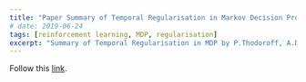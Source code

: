 ```yaml
---
title: "Paper Summary of Temporal Regularisation in Markov Decision Process [Thodoroff et al., 2018]"
# date: 2019-06-24
tags: [reinforcement learning, MDP, regularisation]
excerpt: "Summary of Temporal Regularisation in MDP by P.Thodoroff, A.Durand, J.Pineau, and D.Precup. Published at NeurIPS, 2018."
---
```


Follow this [link](https://medium.com/@rupali.bhati4/review-of-temporal-regularisation-in-markov-decision-process-54760800de8a?source=friends_link&sk=14d300e5ffdfa0deeb12e5247b6dfe46).